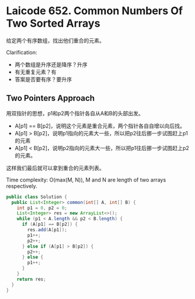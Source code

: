 # Laicode 652. Common Numbers Of Two Sorted Arrays

给定两个有序数组，找出他们重合的元素。

Clarification:
+ 两个数组是升序还是降序？升序
+ 有无重复元素？有
+ 答案是否要有序？要升序

## Two Pointers Approach

用双指针的思想，p1和p2两个指针各自从A和B的头部出发。
+ A[p1] == B[p2]，说明这个元素是重合元素，两个指针各自自增以向后找。
+ A[p1] > B[p2]，说明p1指向的元素大一些，所以把p2往后挪一步试图赶上p1的元素
+ A[p1] < B[p2]，说明p2指向的元素大一些，所以把p1往后挪一步试图赶上p2的元素。

这样我们最后就可以拿到重合的元素列表。

Time complexity: O(max(M, N)), M and N are length of two arrays respectively.


```java
public class Solution {
  public List<Integer> common(int[] A, int[] B) {
    int p1 = 0, p2 = 0;
    List<Integer> res = new ArrayList<>();
    while (p1 < A.length && p2 < B.length) {
      if (A[p1] == B[p2]) {
        res.add(A[p1]);
        p1++;
        p2++;
      } else if (A[p1] > B[p2]) {
        p2++;
      } else {
        p1++;
      }
    }
    return res;
  }
}
```